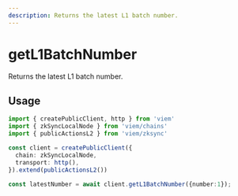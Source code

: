 ```yaml
---
description: Returns the latest L1 batch number.
---
```


# getL1BatchNumber

Returns the latest L1 batch number.

## Usage

```ts
import { createPublicClient, http } from 'viem'
import { zkSyncLocalNode } from 'viem/chains'
import { publicActionsL2 } from 'viem/zksync'

const client = createPublicClient({
  chain: zkSyncLocalNode,
  transport: http(),
}).extend(publicActionsL2())

const latestNumber = await client.getL1BatchNumber({number:1});

```

